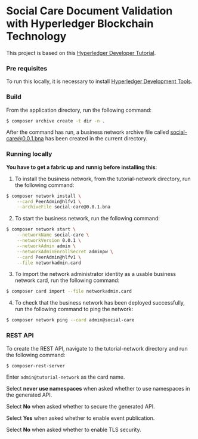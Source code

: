 # Social Care Document Validation with Hyperledger Blockchain Technology

This project is based on this [Hyperledger Developer Tutorial](https://hyperledger.github.io/composer/latest/tutorials/developer-tutorial.html).

### Pre requisites
To run this locally, it is necessary to install [Hyperledger Development Tools](https://hyperledger.github.io/composer/latest/installing/development-tools.html).

### Build

From the application directory, run the following command:
```sh
$ composer archive create -t dir -n .
```
After the command has run, a business network archive file called social-care@0.0.1.bna has been created in the current directory.

### Running locally

**You have to get a fabric up and runnig before installing this**:

1. To install the business network, from the tutorial-network directory, run the following command:
```sh
$ composer network install \
    --card PeerAdmin@hlfv1 \
    --archiveFile social-care@0.0.1.bna
```
2. To start the business network, run the following command:
```sh
$ composer network start \
    --networkName social-care \
    --networkVersion 0.0.1 \
    --networkAdmin admin \
    --networkAdminEnrollSecret adminpw \
    --card PeerAdmin@hlfv1 \
    --file networkadmin.card
```
3. To import the network administrator identity as a usable business network card, run the following command:
```sh
$ composer card import --file networkadmin.card
```
4. To check that the business network has been deployed successfully, run the following command to ping the network:
```sh
$ composer network ping --card admin@social-care    
```
### REST API

To create the REST API, navigate to the tutorial-network directory and run the following command:
```sh
$ composer-rest-server
```
Enter `admin@tutorial-network` as the card name.

Select **never use namespaces** when asked whether to use namespaces in the generated API.

Select **No** when asked whether to secure the generated API.

Select **Yes** when asked whether to enable event publication.

Select **No** when asked whether to enable TLS security.
